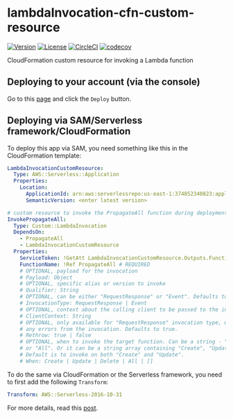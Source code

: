 # lambdaInvocation-cfn-custom-resource

[![Version](https://img.shields.io/badge/semver-1.4.0-blue)](template.yml)
[![License](https://img.shields.io/badge/License-Apache%202.0-blue.svg)](LICENSE)
[![CircleCI](https://circleci.com/gh/lumigo-io/SAR-lambdaInvocation-cfn-custom-resource.svg?style=svg)](https://circleci.com/gh/lumigo-io/SAR-lambdaInvocation-cfn-custom-resource)
[![codecov](https://codecov.io/gh/lumigo-io/SAR-lambdaInvocation-cfn-custom-resource/branch/master/graph/badge.svg)](https://codecov.io/gh/lumigo-io/SAR-lambdaInvocation-cfn-custom-resource)

CloudFormation custom resource for invoking a Lambda function

## Deploying to your account (via the console)

Go to this [page](https://serverlessrepo.aws.amazon.com/applications/arn:aws:serverlessrepo:us-east-1:374852340823:applications~lambda-invocation-cfn-custom-resource) and click the `Deploy` button.

## Deploying via SAM/Serverless framework/CloudFormation

To deploy this app via SAM, you need something like this in the CloudFormation template:

```yml
LambdaInvocationCustomResource:
  Type: AWS::Serverless::Application
  Properties:
    Location:
      ApplicationId: arn:aws:serverlessrepo:us-east-1:374852340823:applications/lambda-invocation-cfn-custom-resource
      SemanticVersion: <enter latest version>

# custom resource to invoke the PropagateAll function during deployment
InvokePropagateAll:
  Type: Custom::LambdaInvocation
  DependsOn:
    - PropagateAll
    - LambdaInvocationCustomResource
  Properties:
    ServiceToken: !GetAtt LambdaInvocationCustomResource.Outputs.FunctionArn
    FunctionName: !Ref PropagateAll # REQUIRED
    # OPTIONAL, payload for the invocation
    # Payload: Object
    # OPTIONAL, specific alias or version to invoke
    # Qualifier: String
    # OPTIONAL, can be either "RequestResponse" or "Event". Defaults to "RequestResponse".
    # InvocationType: RequestResponse | Event
    # OPTIONAL, context about the calling client to be passed to the invocation
    # ClientContext: String
    # OPTIONAL, only available for "RequestResponse" invocation type, whether to rethrow
    # any errors from the invocation. Defaults to true.
    # Rethrow: true | false
    # OPTIONAL, when to invoke the target function. Can be a string - "Create", "Update", "Delete"
    # or "All". Or it can be a string array containing "Create", "Update" or "Delete".
    # Default is to invoke on both "Create" and "Update".
    # When: Create | Update | Delete | All | []
```

To do the same via CloudFormation or the Serverless framework, you need to first add the following `Transform`:

```yml
Transform: AWS::Serverless-2016-10-31
```

For more details, read this [post](https://theburningmonk.com/2019/05/how-to-include-serverless-repository-apps-in-serverless-yml/).
